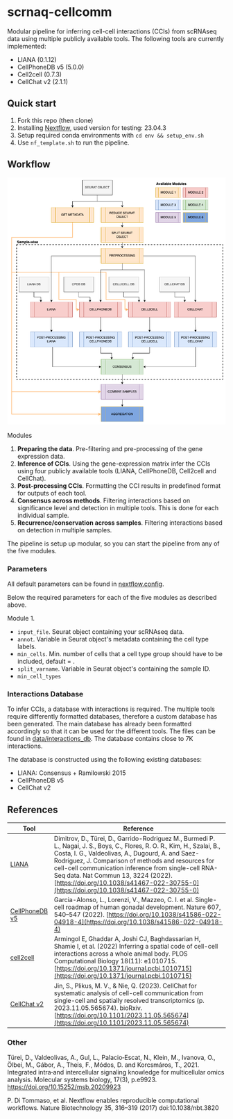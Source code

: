 # scrnaq-cellcomm

Modular pipeline for inferring cell-cell interactions (CCIs) from scRNAseq data using multiple publicly available tools. The following tools are currently implemented: 

* LIANA (0.1.12)
* CellPhoneDB v5 (5.0.0)
* Cell2cell (0.7.3)
* CellChat v2 (2.1.1)

## Quick start

1. Fork this repo (then clone)
2. Installing [Nextflow](https://github.com/nextflow-io/nextflow/releases/download/v23.04.3/nextflow-23.04.3-all), used version for testing: 23.04.3
3. Setup required conda environments with `cd env && setup_env.sh`
4. Use `nf_template.sh` to run the pipeline.

## Workflow

![workflow](src/cci_workflow_v2.png)

Modules 

1. **Preparing the data**. Pre-filtering and pre-processing of the gene expression data. 
2. **Inference of CCIs**. Using the gene-expression matrix infer the CCIs using four publicly available tools (LIANA, CellPhoneDB, Cell2cell and CellChat). 
3. **Post-processing CCIs**. Formatting the CCI results in predefined format for outputs of each tool.
4. **Consensus across methods**. Filtering interactions based on significance level and detection in multiple tools. This is done for each individual sample.
5. **Recurrence/conservation across samples**. Filtering interactions based on detection in multiple samples.

The pipeline is setup up modular, so you can start the pipeline from any of the five modules. 

### Parameters
All default parameters can be found in [nextflow.config](nextflow.config).

Below the required parameters for each of the five modules as described above. 

Module 1.
- `input_file`. Seurat object containing your scRNAseq data. 
- `annot`. Variable in Seurat object's metadata containing the cell type labels.
- `min_cells`. Min. number of cells that a cell type group should have to be included, default = .
- `split_varname`. Variable in Seurat object's containing the sample ID. 
- `min_cell_types` 


### Interactions Database

To infer CCIs, a database with interactions is required. The multiple tools require differently formatted databases, therefore a custom database has been generated. The main database has already been formatted accordingly so that it can be used for the different tools. The files can be found in [data/interactions_db](data/interactions_db). The database contains close to 7K interactions.

The database is constructed using the following existing databases:

* LIANA: Consensus + Ramilowski 2015
* CellPhoneDB v5
* CellChat v2


## References

| Tool | Reference |
|---|---|
| [LIANA](https://github.com/saezlab/liana/) | Dimitrov, D., Türei, D., Garrido-Rodriguez M., Burmedi P. L., Nagai, J. S., Boys, C., Flores, R. O. R., Kim, H., Szalai, B., Costa, I. G., Valdeolivas, A., Dugourd, A. and Saez-Rodriguez, J. Comparison of methods and resources for cell-cell communication inference from single-cell RNA-Seq data. Nat Commun 13, 3224 (2022). [https://doi.org/10.1038/s41467-022-30755-0](https://doi.org/10.1038/s41467-022-30755-0)|
| [CellPhoneDB v5](https://github.com/ventolab/CellphoneDB) | Garcia-Alonso, L., Lorenzi, V., Mazzeo, C. I. et al. Single-cell roadmap of human gonadal development. Nature 607, 540–547 (2022). [https://doi.org/10.1038/s41586-022-04918-4](https://doi.org/10.1038/s41586-022-04918-4) |
| [cell2cell](https://github.com/earmingol/cell2cell) | Armingol E, Ghaddar A, Joshi CJ, Baghdassarian H, Shamie I, et al. (2022) Inferring a spatial code of cell-cell interactions across a whole animal body. PLOS Computational Biology 18(11): e1010715. [https://doi.org/10.1371/journal.pcbi.1010715](https://doi.org/10.1371/journal.pcbi.1010715) |
| [CellChat v2](https://github.com/jinworks/CellChat) | Jin, S., Plikus, M. V., & Nie, Q. (2023). CellChat for systematic analysis of cell-cell communication from single-cell and spatially resolved transcriptomics (p. 2023.11.05.565674). bioRxiv. [https://doi.org/10.1101/2023.11.05.565674](https://doi.org/10.1101/2023.11.05.565674) |

### Other

Türei, D., Valdeolivas, A., Gul, L., Palacio‐Escat, N., Klein, M., Ivanova, O., Ölbei, M., Gábor, A., Theis, F., Módos, D. and Korcsmáros, T., 2021. Integrated intra‐and intercellular signaling knowledge for multicellular omics analysis. Molecular systems biology, 17(3), p.e9923. https://doi.org/10.15252/msb.20209923

P. Di Tommaso, et al. Nextflow enables reproducible computational workflows. Nature Biotechnology 35, 316–319 (2017) doi:10.1038/nbt.3820
